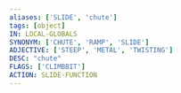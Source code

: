 ```yaml
---
aliases: ['SLIDE', 'chute']
tags: [object]
IN: LOCAL-GLOBALS
SYNONYM: ['CHUTE', 'RAMP', 'SLIDE']
ADJECTIVE: ['STEEP', 'METAL', 'TWISTING']
DESC: "chute"
FLAGS: ['CLIMBBIT']
ACTION: SLIDE-FUNCTION
---
```

